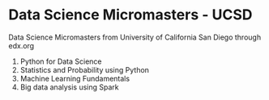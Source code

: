 # Data Science Micromasters - UCSD
Data Science Micromasters from University of California San Diego through edx.org

1) Python for Data Science 
2) Statistics and Probability using Python 
3) Machine Learning Fundamentals 
4) Big data analysis using Spark 

